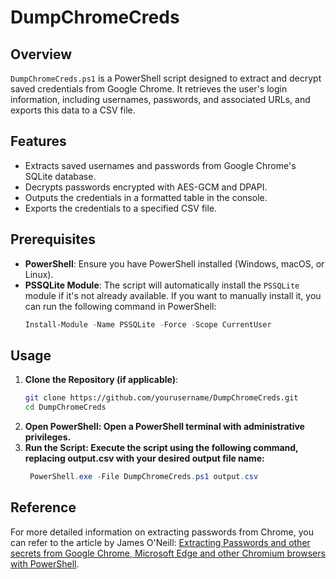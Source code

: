 # DumpChromeCreds

## Overview

`DumpChromeCreds.ps1` is a PowerShell script designed to extract and decrypt saved credentials from Google Chrome. It retrieves the user's login information, including usernames, passwords, and associated URLs, and exports this data to a CSV file.

## Features

- Extracts saved usernames and passwords from Google Chrome's SQLite database.
- Decrypts passwords encrypted with AES-GCM and DPAPI.
- Outputs the credentials in a formatted table in the console.
- Exports the credentials to a specified CSV file.

## Prerequisites

- **PowerShell**: Ensure you have PowerShell installed (Windows, macOS, or Linux).
- **PSSQLite Module**: The script will automatically install the `PSSQLite` module if it's not already available. If you want to manually install it, you can run the following command in PowerShell:
  ```powershell
  Install-Module -Name PSSQLite -Force -Scope CurrentUser


## Usage

1. **Clone the Repository (if applicable)**:
   ```bash
   git clone https://github.com/yourusername/DumpChromeCreds.git
   cd DumpChromeCreds

2. **Open PowerShell: Open a PowerShell terminal with administrative privileges.**
3. **Run the Script: Execute the script using the following command, replacing output.csv with your desired output file name:**
   ```powershell
    PowerShell.exe -File DumpChromeCreds.ps1 output.csv


## Reference
For more detailed information on extracting passwords from Chrome, you can refer to the article by James O'Neill: [Extracting Passwords and other secrets from Google Chrome, Microsoft Edge and other Chromium browsers with PowerShell](https://jhoneill.github.io/powershell/2020/11/23/Chrome-Passwords.html).

